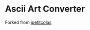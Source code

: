 # Ascii Art Converter

Forked from [jpetitcolas](https://github.com/jpetitcolas/ascii-art-converter)
